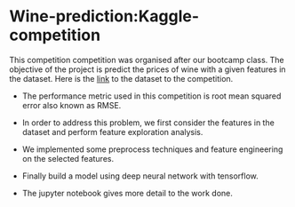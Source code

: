 # Wine-prediction:Kaggle-competition

This competition competition was organised after our bootcamp class. The objective of the project is predict the prices of wine with a given features in the dataset. Here is the [link](https://www.kaggle.com/c/ammi-bootcamp-kaggle-competition/data) to the dataset to the competition. 

- The performance metric used in this competition is root mean squared error also known as RMSE. 

- In order to address this problem, we first consider the features in the dataset and perform feature exploration analysis. 

- We implemented some preprocess techniques and feature engineering on the selected features. 

- Finally build a model using deep neural network with tensorflow. 

- The jupyter notebook gives more detail to the work done. 






